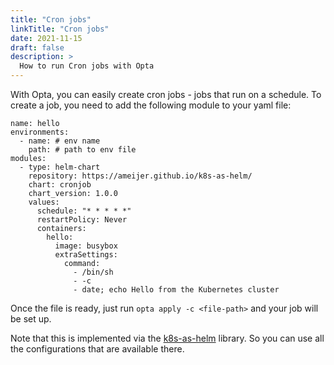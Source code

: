 ```yaml
---
title: "Cron jobs"
linkTitle: "Cron jobs"
date: 2021-11-15
draft: false
description: >
  How to run Cron jobs with Opta
---
```


With Opta, you can easily create cron jobs - jobs that run on a schedule.
To create a job, you need to add the following module to your yaml file:

```
name: hello
environments:
  - name: # env name
    path: # path to env file
modules:
  - type: helm-chart
    repository: https://ameijer.github.io/k8s-as-helm/
    chart: cronjob
    chart_version: 1.0.0
    values:
      schedule: "* * * * *"
      restartPolicy: Never
      containers:
        hello:
          image: busybox
          extraSettings:
            command:
              - /bin/sh
              - -c
              - date; echo Hello from the Kubernetes cluster
```

Once the file is ready, just run `opta apply -c <file-path>` and your job will
be set up.

Note that this is implemented via the [k8s-as-helm](https://github.com/ameijer/k8s-as-helm/tree/master/charts/cronjob) library. So you can use all the configurations that are available there.
